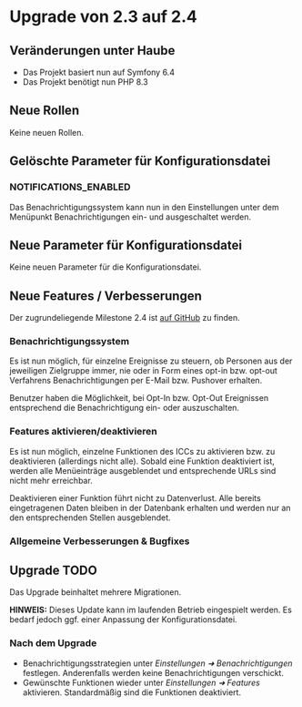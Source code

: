 # Upgrade von 2.3 auf 2.4

## Veränderungen unter Haube

* Das Projekt basiert nun auf Symfony 6.4
* Das Projekt benötigt nun PHP 8.3

## Neue Rollen

Keine neuen Rollen.

## Gelöschte Parameter für Konfigurationsdatei

### NOTIFICATIONS_ENABLED

Das Benachrichtigungssystem kann nun in den Einstellungen unter dem Menüpunkt Benachrichtigungen ein- und ausgeschaltet
werden.

## Neue Parameter für Konfigurationsdatei

Keine neuen Parameter für die Konfigurationsdatei.

## Neue Features / Verbesserungen

Der zugrundeliegende Milestone 2.4 ist [auf GitHub](https://github.com/SchulIT/icc/milestone/14?closed=1) zu finden.

### Benachrichtigungssystem

Es ist nun möglich, für einzelne Ereignisse zu steuern, ob Personen aus der jeweiligen Zielgruppe immer, nie oder in Form
eines opt-in bzw. opt-out Verfahrens Benachrichtigungen per E-Mail bzw. Pushover erhalten. 

Benutzer haben die Möglichkeit, bei Opt-In bzw. Opt-Out Ereignissen entsprechend die Benachrichtigung ein- oder auszuschalten.

### Features aktivieren/deaktivieren

Es ist nun möglich, einzelne Funktionen des ICCs zu aktivieren bzw. zu deaktivieren (allerdings nicht alle). Sobald eine Funktion
deaktiviert ist, werden alle Menüeinträge ausgeblendet und entsprechende URLs sind nicht mehr erreichbar. 

Deaktivieren einer Funktion führt nicht zu Datenverlust. Alle bereits eingetragenen Daten bleiben in der Datenbank
erhalten und werden nur an den entsprechenden Stellen ausgeblendet.

### Allgemeine Verbesserungen & Bugfixes

## Upgrade TODO

Das Upgrade beinhaltet mehrere Migrationen.

**HINWEIS:** Dieses Update kann im laufenden Betrieb eingespielt werden. Es bedarf jedoch ggf. einer Anpassung der 
Konfigurationsdatei.

### Nach dem Upgrade

* Benachrichtigungsstrategien unter *Einstellungen ➜ Benachrichtigungen* festlegen. Anderenfalls werden keine Benachrichtigungen
  verschickt.
* Gewünschte Funktionen wieder unter *Einstellungen ➜ Features* aktivieren. Standardmäßig sind die Funktionen deaktiviert.